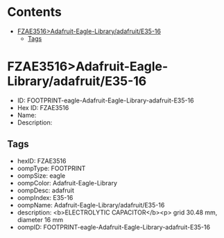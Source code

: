 



Contents
========

* [FZAE3516>Adafruit-Eagle-Library/adafruit/E35-16](#fzae3516adafruit-eagle-libraryadafruite35-16)
	* [Tags](#tags)

# FZAE3516>Adafruit-Eagle-Library/adafruit/E35-16

- ID: FOOTPRINT-eagle-Adafruit-Eagle-Library-adafruit-E35-16
- Hex ID: FZAE3516
- Name: 
- Description: 

## Tags

- hexID: FZAE3516
- oompType: FOOTPRINT
- oompSize: eagle
- oompColor: Adafruit-Eagle-Library
- oompDesc: adafruit
- oompIndex: E35-16
- oompName: Adafruit-Eagle-Library/adafruit/E35-16
- description: &lt;b&gt;ELECTROLYTIC CAPACITOR&lt;/b&gt;&lt;p&gt;
grid 30.48 mm, diameter 16 mm
- oompID: FOOTPRINT-eagle-Adafruit-Eagle-Library-adafruit-E35-16
